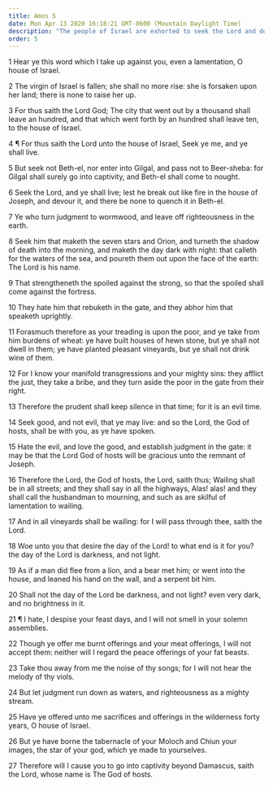 ```yaml
---
title: Amos 5
date: Mon Apr 13 2020 16:18:21 GMT-0600 (Mountain Daylight Time)
description: "The people of Israel are exhorted to seek the Lord and do good so that they may live—Their sacrifices to false gods are abhorrent."
order: 5
---
```


1 Hear ye this word which I take up against you, even a lamentation, O house of Israel.

2 The virgin of Israel is fallen; she shall no more rise: she is forsaken upon her land; there is none to raise her up.

3 For thus saith the Lord God; The city that went out by a thousand shall leave an hundred, and that which went forth by an hundred shall leave ten, to the house of Israel.

4 ¶ For thus saith the Lord unto the house of Israel, Seek ye me, and ye shall live.

5 But seek not Beth-el, nor enter into Gilgal, and pass not to Beer-sheba: for Gilgal shall surely go into captivity, and Beth-el shall come to nought.

6 Seek the Lord, and ye shall live; lest he break out like fire in the house of Joseph, and devour it, and there be none to quench it in Beth-el.

7 Ye who turn judgment to wormwood, and leave off righteousness in the earth.

8 Seek him that maketh the seven stars and Orion, and turneth the shadow of death into the morning, and maketh the day dark with night: that calleth for the waters of the sea, and poureth them out upon the face of the earth: The Lord is his name.

9 That strengtheneth the spoiled against the strong, so that the spoiled shall come against the fortress.

10 They hate him that rebuketh in the gate, and they abhor him that speaketh uprightly.

11 Forasmuch therefore as your treading is upon the poor, and ye take from him burdens of wheat: ye have built houses of hewn stone, but ye shall not dwell in them; ye have planted pleasant vineyards, but ye shall not drink wine of them.

12 For I know your manifold transgressions and your mighty sins: they afflict the just, they take a bribe, and they turn aside the poor in the gate from their right.

13 Therefore the prudent shall keep silence in that time; for it is an evil time.

14 Seek good, and not evil, that ye may live: and so the Lord, the God of hosts, shall be with you, as ye have spoken.

15 Hate the evil, and love the good, and establish judgment in the gate: it may be that the Lord God of hosts will be gracious unto the remnant of Joseph.

16 Therefore the Lord, the God of hosts, the Lord, saith thus; Wailing shall be in all streets; and they shall say in all the highways, Alas! alas! and they shall call the husbandman to mourning, and such as are skilful of lamentation to wailing.

17 And in all vineyards shall be wailing: for I will pass through thee, saith the Lord.

18 Woe unto you that desire the day of the Lord! to what end is it for you? the day of the Lord is darkness, and not light.

19 As if a man did flee from a lion, and a bear met him; or went into the house, and leaned his hand on the wall, and a serpent bit him.

20 Shall not the day of the Lord be darkness, and not light? even very dark, and no brightness in it.

21 ¶ I hate, I despise your feast days, and I will not smell in your solemn assemblies.

22 Though ye offer me burnt offerings and your meat offerings, I will not accept them: neither will I regard the peace offerings of your fat beasts.

23 Take thou away from me the noise of thy songs; for I will not hear the melody of thy viols.

24 But let judgment run down as waters, and righteousness as a mighty stream.

25 Have ye offered unto me sacrifices and offerings in the wilderness forty years, O house of Israel.

26 But ye have borne the tabernacle of your Moloch and Chiun your images, the star of your god, which ye made to yourselves.

27 Therefore will I cause you to go into captivity beyond Damascus, saith the Lord, whose name is The God of hosts.
